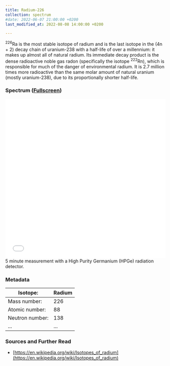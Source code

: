 ```yaml
---
title: Radium-226
collection: spectrum
#date: 2022-06-07 21:00:00 +0200
last_modified_at: 2022-08-08 14:00:00 +0200

---
```


<sup>226</sup>Ra is the most stable isotope of radium and is the last isotope in the (4n + 2) decay chain of uranium-238 with a half-life of over a millennium: it makes up almost all of natural radium. Its immediate decay product is the dense radioactive noble gas radon (specifically the isotope <sup>222</sup>Rn), which is responsible for much of the danger of environmental radium. It is 2.7 million times more radioactive than the same molar amount of natural uranium (mostly uranium-238), due to its proportionally shorter half-life.

### Spectrum ([Fullscreen](/assets/spectra/Ra-226.html))

<iframe width="100%" height="500" src="/assets/spectra/Ra-226.html" title="Ra-226 gamma spectrum" frameborder="0" allowfullscreen></iframe>
5 minute measurement with a High Purity Germanium (HPGe) radiation detector.

### Metadata

| Isotope: | Radium |
| --- | --- |
| Mass number: | 226 |
| Atomic number: | 88 |
| Neutron number: | 138 |
| ... | ... |

### Sources and Further Read

- [https://en.wikipedia.org/wiki/Isotopes_of_radium](https://en.wikipedia.org/wiki/Isotopes_of_radium)


